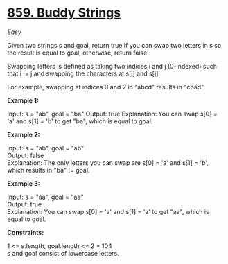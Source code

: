 # [859. Buddy Strings](https://leetcode.com/problems/buddy-strings/)
_Easy_

Given two strings s and goal, return true if you can swap two letters in s so the result is equal to goal, otherwise, return false.

Swapping letters is defined as taking two indices i and j (0-indexed) such that i != j and swapping the characters at s[i] and s[j].

For example, swapping at indices 0 and 2 in "abcd" results in "cbad".
 

__Example 1:__

Input: s = "ab", goal = "ba"
Output: true
Explanation: You can swap s[0] = 'a' and s[1] = 'b' to get "ba", which is equal to goal.

__Example 2:__

Input: s = "ab", goal = "ab"<br>
Output: false<br>
Explanation: The only letters you can swap are s[0] = 'a' and s[1] = 'b', which results in "ba" != goal.

__Example 3:__

Input: s = "aa", goal = "aa"<br>
Output: true<br>
Explanation: You can swap s[0] = 'a' and s[1] = 'a' to get "aa", which is equal to goal.
 

__Constraints:__

1 <= s.length, goal.length <= 2 * 104 <br>
s and goal consist of lowercase letters.